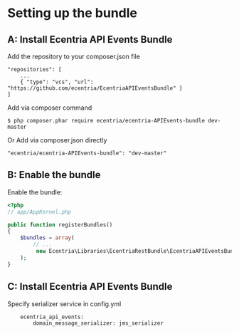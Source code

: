 Setting up the bundle
=====================

A: Install Ecentria API Events Bundle
------------------------------------------

Add the repository to your composer.json file 

    "repositories": [
        ...
        { "type": "vcs", "url": "https://github.com/ecentria/EcentriaAPIEventsBundle" }
    ]

Add via composer command

    $ php composer.phar require ecentria/ecentria-APIEvents-bundle dev-master

Or Add via composer.json directly

    "ecentria/ecentria-APIEvents-bundle": "dev-master"

B: Enable the bundle
--------------------

Enable the bundle:

``` php
<?php
// app/AppKernel.php

public function registerBundles()
{
    $bundles = array(
        // ...
         new Ecentria\Libraries\EcentriaRestBundle\EcentriaAPIEventsBundle(),
    );
}
```
C: Install Ecentria API Events Bundle
-------------------------------------

Specify serializer service in config.yml
```
    ecentria_api_events:
        domain_message_serializer: jms_serializer
```
